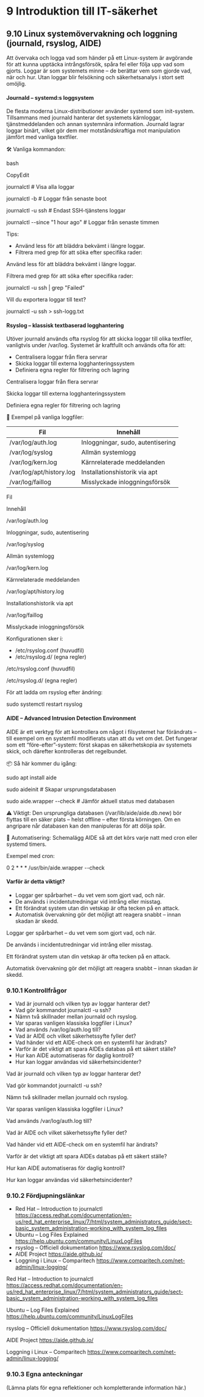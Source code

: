 # 9 Introduktion till IT-säkerhet

## 9.10 Linux systemövervakning och loggning (journald, rsyslog, AIDE)

Att övervaka och logga vad som händer på ett Linux-system är avgörande för att kunna upptäcka intrångsförsök, spåra fel eller följa upp vad som gjorts. Loggar är som systemets minne – de berättar vem som gjorde vad, när och hur. Utan loggar blir felsökning och säkerhetsanalys i stort sett omöjlig.

#### Journald – systemd:s loggsystem

De flesta moderna Linux-distributioner använder systemd som init-system. Tillsammans med journald hanterar det systemets kärnloggar, tjänstmeddelanden och annan systemnära information. Journald lagrar loggar binärt, vilket gör dem mer motståndskraftiga mot manipulation jämfört med vanliga textfiler.

🛠 Vanliga kommandon:

bash

CopyEdit

journalctl # Visa alla loggar

journalctl -b # Loggar från senaste boot

journalctl -u ssh # Endast SSH-tjänstens loggar

journalctl --since "1 hour ago" # Loggar från senaste timmen

Tips:

- Använd less för att bläddra bekvämt i längre loggar.
- Filtrera med grep för att söka efter specifika rader:

Använd less för att bläddra bekvämt i längre loggar.

Filtrera med grep för att söka efter specifika rader:


journalctl -u ssh | grep "Failed"

Vill du exportera loggar till text?


journalctl -u ssh > ssh-logg.txt

#### Rsyslog – klassisk textbaserad logghantering

Utöver journald används ofta rsyslog för att skicka loggar till olika textfiler, vanligtvis under /var/log. Systemet är kraftfullt och används ofta för att:

- Centralisera loggar från flera servrar
- Skicka loggar till externa logghanteringssystem
- Definiera egna regler för filtrering och lagring

Centralisera loggar från flera servrar

Skicka loggar till externa logghanteringssystem

Definiera egna regler för filtrering och lagring

📁 Exempel på vanliga loggfiler:

| Fil | Innehåll |
| --- | --- |
| /var/log/auth.log | Inloggningar, sudo, autentisering |
| /var/log/syslog | Allmän systemlogg |
| /var/log/kern.log | Kärnrelaterade meddelanden |
| /var/log/apt/history.log | Installationshistorik via apt |
| /var/log/faillog | Misslyckade inloggningsförsök |

Fil

Innehåll

/var/log/auth.log

Inloggningar, sudo, autentisering

/var/log/syslog

Allmän systemlogg

/var/log/kern.log

Kärnrelaterade meddelanden

/var/log/apt/history.log

Installationshistorik via apt

/var/log/faillog

Misslyckade inloggningsförsök

Konfigurationen sker i:

- /etc/rsyslog.conf (huvudfil)
- /etc/rsyslog.d/ (egna regler)

/etc/rsyslog.conf (huvudfil)

/etc/rsyslog.d/ (egna regler)

För att ladda om rsyslog efter ändring:


sudo systemctl restart rsyslog

#### AIDE – Advanced Intrusion Detection Environment

AIDE är ett verktyg för att kontrollera om något i filsystemet har förändrats – till exempel om en systemfil modifierats utan att du vet om det. Det fungerar som ett “före-efter”-system: först skapas en säkerhetskopia av systemets skick, och därefter kontrolleras det regelbundet.

📦 Så här kommer du igång:


sudo apt install aide

sudo aideinit # Skapar ursprungsdatabasen

sudo aide.wrapper --check # Jämför aktuell status med databasen

⚠ Viktigt:
Den ursprungliga databasen (/var/lib/aide/aide.db.new) bör flyttas till en säker plats – helst offline – efter första körningen. Om en angripare når databasen kan den manipuleras för att dölja spår.

📅 Automatisering:
Schemalägg AIDE så att det körs varje natt med cron eller systemd timers.

Exempel med cron:


0 2 * * * /usr/bin/aide.wrapper --check

#### Varför är detta viktigt?

- Loggar ger spårbarhet – du vet vem som gjort vad, och när.
- De används i incidentutredningar vid intrång eller misstag.
- Ett förändrat system utan din vetskap är ofta tecken på en attack.
- Automatisk övervakning gör det möjligt att reagera snabbt – innan skadan är skedd.

Loggar ger spårbarhet – du vet vem som gjort vad, och när.

De används i incidentutredningar vid intrång eller misstag.

Ett förändrat system utan din vetskap är ofta tecken på en attack.

Automatisk övervakning gör det möjligt att reagera snabbt – innan skadan är skedd.


### 

### 9.10.1 Kontrollfrågor

- Vad är journald och vilken typ av loggar hanterar det?
- Vad gör kommandot journalctl -u ssh?
- Nämn två skillnader mellan journald och rsyslog.
- Var sparas vanligen klassiska loggfiler i Linux?
- Vad används /var/log/auth.log till?
- Vad är AIDE och vilket säkerhetssyfte fyller det?
- Vad händer vid ett AIDE-check om en systemfil har ändrats?
- Varför är det viktigt att spara AIDEs databas på ett säkert ställe?
- Hur kan AIDE automatiseras för daglig kontroll?
- Hur kan loggar användas vid säkerhetsincidenter?

Vad är journald och vilken typ av loggar hanterar det?

Vad gör kommandot journalctl -u ssh?

Nämn två skillnader mellan journald och rsyslog.

Var sparas vanligen klassiska loggfiler i Linux?

Vad används /var/log/auth.log till?

Vad är AIDE och vilket säkerhetssyfte fyller det?

Vad händer vid ett AIDE-check om en systemfil har ändrats?

Varför är det viktigt att spara AIDEs databas på ett säkert ställe?

Hur kan AIDE automatiseras för daglig kontroll?

Hur kan loggar användas vid säkerhetsincidenter?


### 

### 9.10.2 Fördjupningslänkar

- Red Hat – Introduction to journalctl https://access.redhat.com/documentation/en-us/red_hat_enterprise_linux/7/html/system_administrators_guide/sect-basic_system_administration-working_with_system_log_files
- Ubuntu – Log Files Explained https://help.ubuntu.com/community/LinuxLogFiles
- rsyslog – Officiell dokumentation https://www.rsyslog.com/doc/
- AIDE Project https://aide.github.io/
- Loggning i Linux – Comparitech https://www.comparitech.com/net-admin/linux-logging/

Red Hat – Introduction to journalctl
https://access.redhat.com/documentation/en-us/red_hat_enterprise_linux/7/html/system_administrators_guide/sect-basic_system_administration-working_with_system_log_files

Ubuntu – Log Files Explained
 https://help.ubuntu.com/community/LinuxLogFiles

rsyslog – Officiell dokumentation
 https://www.rsyslog.com/doc/

AIDE Project
 https://aide.github.io/

Loggning i Linux – Comparitech
 https://www.comparitech.com/net-admin/linux-logging/


### 

### 9.10.3 Egna anteckningar

(Lämna plats för egna reflektioner och kompletterande information här.)

